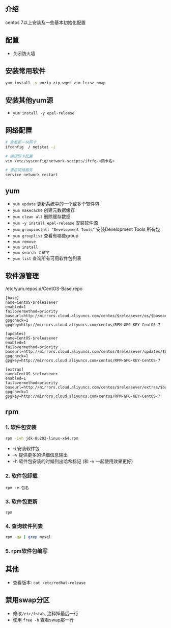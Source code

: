 ## 介绍
centos 7以上安装及一些基本初始化配置

## 配置
- 关闭防火墙

## 安装常用软件
```bash
yum install -y unzip zip wget vim lrzsz nmap
```

## 安装其他yum源
- `yum install -y epel-release`

## 网络配置
```bash
# 查看那一块网卡
ifconfig  / netstat -i

# 编辑网卡配置
vim /etc/sysconfig/network-scripts/ifcfg-<网卡名>

# 重启网络服务
service network restart
```



## yum
- `yum update`  更新系统中的一个或多个软件包
- `yum makecache`  创建元数据缓存
- `yum clean all` 删除缓存数据
- `yum -y install epel-release` 安装软件源
- `yum groupinstall "Development Tools"` 安装Development Tools 所有包
- `yum grouplist` 查看有哪些group
- `yum remove `
- `yum install`
- `yum search 关键字`
- `yum list` 查询所有可用软件包列表



## 软件源管理

/etc/yum.repos.d/CentOS-Base.repo



```
[base]
name=CentOS-$releasever
enabled=1
failovermethod=priority
baseurl=http://mirrors.cloud.aliyuncs.com/centos/$releasever/os/$basearch/
gpgcheck=1
gpgkey=http://mirrors.cloud.aliyuncs.com/centos/RPM-GPG-KEY-CentOS-7

[updates]
name=CentOS-$releasever
enabled=1
failovermethod=priority
baseurl=http://mirrors.cloud.aliyuncs.com/centos/$releasever/updates/$basearch/
gpgcheck=1
gpgkey=http://mirrors.cloud.aliyuncs.com/centos/RPM-GPG-KEY-CentOS-7

[extras]
name=CentOS-$releasever
enabled=1
failovermethod=priority
baseurl=http://mirrors.cloud.aliyuncs.com/centos/$releasever/extras/$basearch/
gpgcheck=1
gpgkey=http://mirrors.cloud.aliyuncs.com/centos/RPM-GPG-KEY-CentOS-7
```



## rpm

### 1. 软件包安装
```bash
rpm -ivh jdk-8u202-linux-x64.rpm
```
- -i 安装软件包
- -v 提供更多的详细信息输出
- -h 软件包安装的时候列出哈希标记 (和 -v 一起使用效果更好)

### 2. 软件包卸载
```
rpm -e 包名
```

### 3. 软件包更新
```
rpm
```

### 4. 查询软件列表
```bash
rpm -qa | grep mysql
```


### 5. rpm软件包编写


## 其他
- 查看版本: `cat /etc/redhat-release`



## 禁用swap分区
- 修改`/etc/fstab`, 注释掉最后一行
- 使用 `free -h` 查看swap那一行
